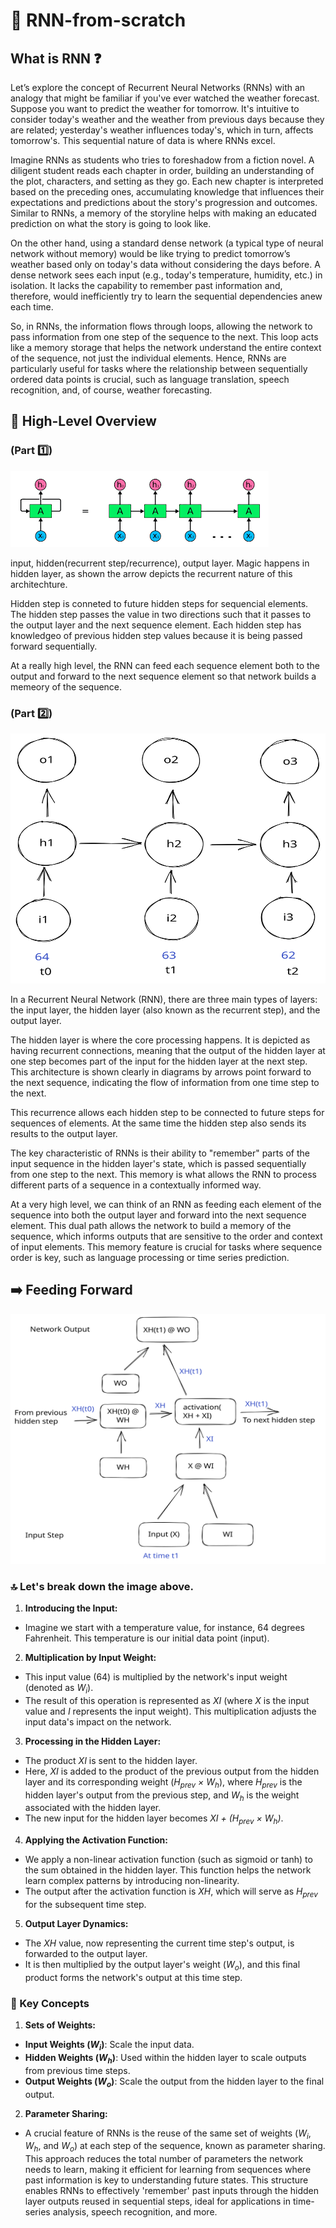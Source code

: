 # 🔁 RNN-from-scratch 

## What is RNN ❓

Let’s explore the concept of Recurrent Neural Networks (RNNs) with an analogy that might be familiar if you've ever watched the weather forecast. Suppose you want to predict the weather for tomorrow. It's intuitive to consider today's weather and the weather from previous days because they are related; yesterday's weather influences today's, which in turn, affects tomorrow's. This sequential nature of data is where RNNs excel.

Imagine RNNs as students who tries to foreshadow from a fiction novel. A diligent student reads each chapter in order, building an understanding of the plot, characters, and setting as they go. Each new chapter is interpreted based on the preceding ones, accumulating knowledge that influences their expectations and predictions about the story's progression and outcomes. Similar to RNNs, a memory of the storyline helps with making an educated prediction on what the story is going to look like. 

On the other hand, using a standard dense network (a typical type of neural network without memory) would be like trying to predict tomorrow’s weather based only on today's data without considering the days before. A dense network sees each input (e.g., today's temperature, humidity, etc.) in isolation. It lacks the capability to remember past information and, therefore, would inefficiently try to learn the sequential dependencies anew each time.

So, in RNNs, the information flows through loops, allowing the network to pass information from one step of the sequence to the next. This loop acts like a memory storage that helps the network understand the entire context of the sequence, not just the individual elements. Hence, RNNs are particularly useful for tasks where the relationship between sequentially ordered data points is crucial, such as language translation, speech recognition, and, of course, weather forecasting.

## 🧠 High-Level Overview 
### (Part 1️⃣)
![Rolled and Unrolled RNN](images/RNN_Overview.png)

input, hidden(recurrent step/recurrence), output layer. 
Magic happens in hidden layer, as shown the arrow depicts the recurrent nature of this architechture. 

Hidden step is conneted to future hidden steps for sequencial elements. The hidden step passes the value in two directions such that it passes to the output layer and the next sequence element. Each hidden step has knowledgeo of previous hidden step values because it is being passed forward sequentially. 

At a really high level, the RNN can feed each sequence element both to the output and forward to the next sequence element so that network builds a memeory of the sequence. 

### (Part 2️⃣)
<img src="images/rnn_unrolled.svg" alt="RNN Operations" width="600" height="400"/>

In a Recurrent Neural Network (RNN), there are three main types of layers: the input layer, the hidden layer (also known as the recurrent step), and the output layer.

The hidden layer is where the core processing happens. It is depicted as having recurrent connections, meaning that the output of the hidden layer at one step becomes part of the input for the hidden layer at the next step. This architecture is shown clearly in diagrams by arrows point forward to the next sequence, indicating the flow of information from one time step to the next.

This recurrence allows each hidden step to be connected to future steps for sequences of elements. At the same time the hidden step also sends its results to the output layer.

The key characteristic of RNNs is their ability to "remember" parts of the input sequence in the hidden layer's state, which is passed sequentially from one step to the next. This memory is what allows the RNN to process different parts of a sequence in a contextually informed way.

At a very high level, we can think of an RNN as feeding each element of the sequence into both the output layer and forward into the next sequence element. This dual path allows the network to build a memory of the sequence, which informs outputs that are sensitive to the order and context of input elements. This memory feature is crucial for tasks where sequence order is key, such as language processing or time series prediction.


## ➡️ Feeding Forward

<img src="images/rnn_operations.svg" alt="RNN Operations" width="600" height="400"/>

### 🔝 Let's break down the image above. 

1. **Introducing the Input:**
  - Imagine we start with a temperature value, for instance, 64 degrees Fahrenheit. This temperature is our initial data point (input).

2. **Multiplication by Input Weight:**
  - This input value (64) is multiplied by the network's input weight (denoted as *W<sub>i</sub>*).
  - The result of this operation is represented as *XI* (where *X* is the input value and *I* represents the input weight). This multiplication adjusts the input data's impact on the network.

3. **Processing in the Hidden Layer:**
  - The product *XI* is sent to the hidden layer.
  - Here, *XI* is added to the product of the previous output from the hidden layer and its corresponding weight (*H<sub>prev</sub> × W<sub>h</sub>*), where *H<sub>prev</sub>* is the hidden layer's output from the previous step, and *W<sub>h</sub>* is the weight associated with the hidden layer.
  - The new input for the hidden layer becomes *XI + (H<sub>prev</sub> × W<sub>h</sub>)*.

4. **Applying the Activation Function:**
  - We apply a non-linear activation function (such as sigmoid or tanh) to the sum obtained in the hidden layer. This function helps the network learn complex patterns by introducing non-linearity.
  - The output after the activation function is *XH*, which will serve as *H<sub>prev</sub>* for the subsequent time step.

5. **Output Layer Dynamics:**
  - The *XH* value, now representing the current time step's output, is forwarded to the output layer.
  - It is then multiplied by the output layer's weight (*W<sub>o</sub>*), and this final product forms the network's output at this time step.

### 🔑 Key Concepts

1. **Sets of Weights:**
  - **Input Weights (*W<sub>i</sub>*)**: Scale the input data.
  - **Hidden Weights (*W<sub>h</sub>*)**: Used within the hidden layer to scale outputs from previous time steps.
  - **Output Weights (*W<sub>o</sub>*)**: Scale the output from the hidden layer to the final output.

2. **Parameter Sharing:**
  - A crucial feature of RNNs is the reuse of the same set of weights (*W<sub>i</sub>*, *W<sub>h</sub>*, and *W<sub>o</sub>*) at each step of the sequence, known as parameter sharing. This approach reduces the total number of parameters the network needs to learn, making it efficient for learning from sequences where past information is key to understanding future states. This structure enables RNNs to effectively 'remember' past inputs through the hidden layer outputs reused in sequential steps, ideal for applications in time-series analysis, speech recognition, and more.
